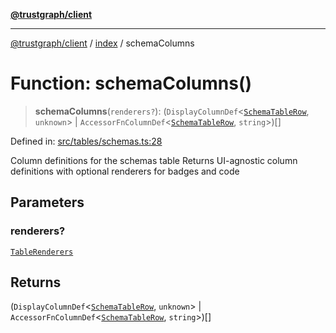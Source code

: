 [**@trustgraph/client**](../../README.md)

***

[@trustgraph/client](../../README.md) / [index](../README.md) / schemaColumns

# Function: schemaColumns()

> **schemaColumns**(`renderers?`): (`DisplayColumnDef`\<[`SchemaTableRow`](../type-aliases/SchemaTableRow.md), `unknown`\> \| `AccessorFnColumnDef`\<[`SchemaTableRow`](../type-aliases/SchemaTableRow.md), `string`\>)[]

Defined in: [src/tables/schemas.ts:28](https://github.com/trustgraph-ai/trustgraph-ts-client/blob/92e187771a25b959c85a4f966bb97eb5d407310b/src/tables/schemas.ts#L28)

Column definitions for the schemas table
Returns UI-agnostic column definitions with optional renderers for badges and code

## Parameters

### renderers?

[`TableRenderers`](../../types/interfaces/TableRenderers.md)

## Returns

(`DisplayColumnDef`\<[`SchemaTableRow`](../type-aliases/SchemaTableRow.md), `unknown`\> \| `AccessorFnColumnDef`\<[`SchemaTableRow`](../type-aliases/SchemaTableRow.md), `string`\>)[]
